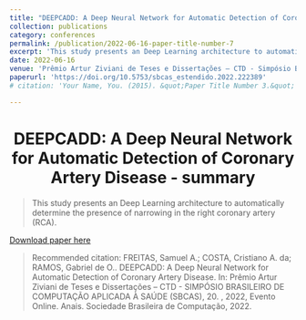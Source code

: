 ```yaml
---
title: "DEEPCADD: A Deep Neural Network for Automatic Detection of Coronary Artery Disease"
collection: publications
category: conferences
permalink: /publication/2022-06-16-paper-title-number-7
excerpt: 'This study presents an Deep Learning architecture to automatically determine the presence of narrowing in the right coronary artery (RCA).'
date: 2022-06-16
venue: 'Prêmio Artur Ziviani de Teses e Dissertações – CTD - Simpósio Brasileiro de Computação Aplicada à Saúde (SBCAS)'
paperurl: 'https://doi.org/10.5753/sbcas_estendido.2022.222389'
# citation: 'Your Name, You. (2015). &quot;Paper Title Number 3.&quot; <i>Journal 1</i>. 1(3).'

---
```


<h1 align="center">
  <a>DEEPCADD: A Deep Neural Network for Automatic Detection of Coronary Artery Disease - summary</a>
  <br/> 
</h1>

> This study presents an Deep Learning architecture to automatically determine the presence of narrowing in the right coronary artery (RCA).

[Download paper here](https://doi.org/10.5753/sbcas_estendido.2022.222389)
<!-- Not available for download yet. -->

> Recommended citation: FREITAS, Samuel A.; COSTA, Cristiano A. da; RAMOS, Gabriel de O.. DEEPCADD: A Deep Neural Network for Automatic Detection of Coronary Artery Disease. In: Prêmio Artur Ziviani de Teses e Dissertações – CTD - SIMPÓSIO BRASILEIRO DE COMPUTAÇÃO APLICADA À SAÚDE (SBCAS), 20. , 2022, Evento Online. Anais. Sociedade Brasileira de Computação, 2022. 

<!-- . p. 26-29. DOI: https://doi.org/10.5753/ercas.2021.17431. -->
